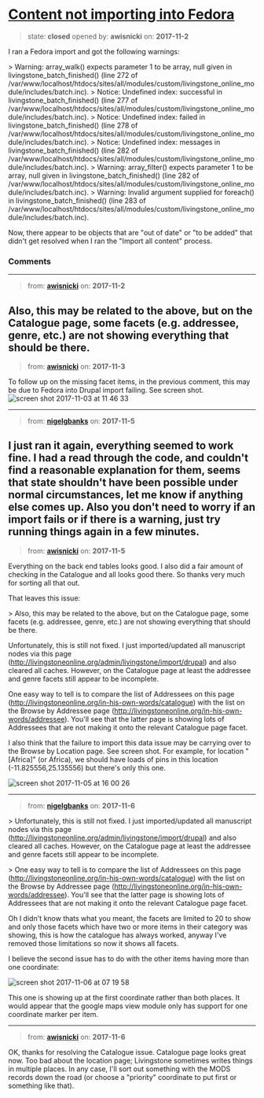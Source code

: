 # [Content not importing into Fedora](https://github.com/livingstoneonline/livingstoneonline/issues/236)

> state: **closed** opened by: **awisnicki** on: **2017-11-2**

I ran a Fedora import and got the following warnings:

&gt;     Warning: array_walk() expects parameter 1 to be array, null given in livingstone_batch_finished() (line 272 of /var/www/localhost/htdocs/sites/all/modules/custom/livingstone_online_module/includes/batch.inc).
&gt;     Notice: Undefined index: successful in livingstone_batch_finished() (line 277 of /var/www/localhost/htdocs/sites/all/modules/custom/livingstone_online_module/includes/batch.inc).
&gt;     Notice: Undefined index: failed in livingstone_batch_finished() (line 278 of /var/www/localhost/htdocs/sites/all/modules/custom/livingstone_online_module/includes/batch.inc).
&gt;     Notice: Undefined index: messages in livingstone_batch_finished() (line 282 of /var/www/localhost/htdocs/sites/all/modules/custom/livingstone_online_module/includes/batch.inc).
&gt;     Warning: array_filter() expects parameter 1 to be array, null given in livingstone_batch_finished() (line 282 of /var/www/localhost/htdocs/sites/all/modules/custom/livingstone_online_module/includes/batch.inc).
&gt;     Warning: Invalid argument supplied for foreach() in livingstone_batch_finished() (line 283 of /var/www/localhost/htdocs/sites/all/modules/custom/livingstone_online_module/includes/batch.inc).

Now, there appear to be objects that are &quot;out of date&quot; or &quot;to be added&quot; that didn&#x27;t get resolved when I ran the &quot;Import all content&quot; process.

### Comments

---
> from: [**awisnicki**](https://github.com/livingstoneonline/livingstoneonline/issues/236#issuecomment-341523728) on: **2017-11-2**

Also, this may be related to the above, but on the Catalogue page, some facets (e.g. addressee, genre, etc.) are not showing everything that should be there.
---
> from: [**awisnicki**](https://github.com/livingstoneonline/livingstoneonline/issues/236#issuecomment-341761384) on: **2017-11-3**

To follow up on the missing facet items, in the previous comment, this may be due to Fedora into Drupal import failing. See screen shot.
![screen shot 2017-11-03 at 11 46 33](https://user-images.githubusercontent.com/12518623/32385627-c638f82c-c08c-11e7-8723-a38289970447.png)

---
> from: [**nigelgbanks**](https://github.com/livingstoneonline/livingstoneonline/issues/236#issuecomment-341971092) on: **2017-11-5**

I just ran it again, everything seemed to work fine. I had a read through the code, and couldn&#x27;t find a reasonable explanation for them, seems that state shouldn&#x27;t have been possible under normal circumstances, let me know if anything else comes up. Also you don&#x27;t need to worry if an import fails or if there is a warning, just try running things again in a few minutes.
---
> from: [**awisnicki**](https://github.com/livingstoneonline/livingstoneonline/issues/236#issuecomment-342013208) on: **2017-11-5**

Everything on the back end tables looks good. I also did a fair amount of checking in the Catalogue and all looks good there. So thanks very much for sorting all that out. 

That leaves this issue:

&gt; Also, this may be related to the above, but on the Catalogue page, some facets (e.g. addressee, genre, etc.) are not showing everything that should be there.

Unfortunately, this is still not fixed. I just imported/updated all manuscript nodes via this page (http://livingstoneonline.org/admin/livingstone/import/drupal) and also cleared all caches. However, on the Catalogue page at least the addressee and genre facets still appear to be incomplete. 

One easy way to tell is to compare the list of Addressees on this page (http://livingstoneonline.org/in-his-own-words/catalogue) with the list on the Browse by Addressee page (http://livingstoneonline.org/in-his-own-words/addressee). You&#x27;ll see that the latter page is showing lots of Addressees that are not making it onto the relevant Catalogue page facet.

I also think that the failure to import this data issue may be carrying over to the Browse by Location page. See screen shot. For example, for location &quot;[Africa]&quot; (or Africa), we should have loads of pins in this location (-11.825556,25.135556) but there&#x27;s only this one.

![screen shot 2017-11-05 at 16 00 26](https://user-images.githubusercontent.com/12518623/32420086-e0b3dedc-c24a-11e7-8966-a88f19ef73fc.png)

---
> from: [**nigelgbanks**](https://github.com/livingstoneonline/livingstoneonline/issues/236#issuecomment-342066344) on: **2017-11-6**

&gt; Unfortunately, this is still not fixed. I just imported/updated all manuscript nodes via this page (http://livingstoneonline.org/admin/livingstone/import/drupal) and also cleared all caches. However, on the Catalogue page at least the addressee and genre facets still appear to be incomplete.

&gt; One easy way to tell is to compare the list of Addressees on this page (http://livingstoneonline.org/in-his-own-words/catalogue) with the list on the Browse by Addressee page (http://livingstoneonline.org/in-his-own-words/addressee). You&#x27;ll see that the latter page is showing lots of Addressees that are not making it onto the relevant Catalogue page facet.

Oh I didn&#x27;t know thats what you meant, the facets are limited to 20 to show and only those facets which have two or more items in their category was showing, this is how the catalogue has always worked, anyway I&#x27;ve removed those limitations so now it shows all facets.

I believe the second issue has to do with the other items having more than one coordinate:

![screen shot 2017-11-06 at 07 19 58](https://user-images.githubusercontent.com/487373/32429575-26ee826c-c2c3-11e7-84ca-79dc8557ee9f.png)

This one is showing up at the first coordinate rather than both places. It would appear that the google maps view module only has support for one coordinate marker per item.



---
> from: [**awisnicki**](https://github.com/livingstoneonline/livingstoneonline/issues/236#issuecomment-342143626) on: **2017-11-6**

OK, thanks for resolving the Catalogue issue. Catalogue page looks great now. Too bad about the location page; Livingstone sometimes writes things in multiple places. In any case, I&#x27;ll sort out something with the MODS records down the road (or choose a &quot;priority&quot; coordinate to put first or something like that).

